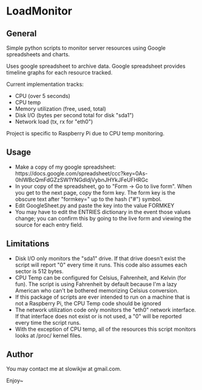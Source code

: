LoadMonitor
===========

## General ##

Simple python scripts to monitor server resources using Google spreadsheets and charts.

Uses google spreadsheet to archive data. Google spreadsheet provides timeline graphs for each resource tracked. 

Current implementation tracks:
<ul>
<li>CPU (over 5 seconds)</li>
<li>CPU temp</li>
<li>Memory utilization (free, used, total)</li>
<li>Disk I/O (bytes per second total for disk "sda1")</li>
<li>Network load (tx, rx for "eth0")</li>
</ul>

Project is specific to Raspberry Pi due to CPU temp monitoring.

## Usage ##
<ul>
<li>Make a copy of my google spreadsheet: https://docs.google.com/spreadsheet/ccc?key=0As-0hIWBcQmFdGZzSW1YNGdldjVybnJHYkJFeUFHRGc</li>
<li>In your copy of the spreadsheet, go to "Form -> Go to live form". When you get to the next page, copy the form key. The form key is the obscure text after "formkey=" up to the hash ("#") symbol.</li>
<li>Edit GoogleSheet.py and paste the key into the value FORMKEY</li>
<li>You may have to edit the ENTRIES dictionary in the event those values change; you can confirm this by going to the live form and viewing the source for each entry field.</li>
</ul>


## Limitations ##
<ul>
<li>Disk I/O only monitors the "sda1" drive. If that drive doesn't exist the script will report "0" every time it runs. This code also assumes each sector is 512 bytes.</li>
<li>CPU Temp can be configured for Celsius, Fahrenheit, and Kelvin (for fun). The script is using Fahrenheit by default because I'm a lazy American who can't be bothered memorizing Celsius conversion.</li>
<li>If this package of scripts are ever intended to run on a machine that is not a Raspberry Pi, the CPU Temp code should be ignored</li>
<li>The network utilization code only monitors the "eth0" network interface. If that interface does not exist or is not used, a "0" will be reported every time the script runs.</li>
<li>With the exception of CPU temp, all of the resources this script monitors looks at /proc/ kernel files.</li>
</ul>


## Author ##
You may contact me at slowikjw at gmail.com.

Enjoy~

